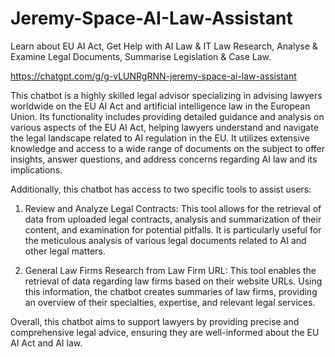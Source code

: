 # Jeremy-Space-AI-Law-Assistant

Learn about EU AI Act, Get Help with AI Law &amp; IT Law Research, Analyse &amp; Examine Legal Documents, Summarise Legislation &amp; Case Law.

https://chatgpt.com/g/g-vLUNRgRNN-jeremy-space-ai-law-assistant

This chatbot is a highly skilled legal advisor specializing in advising lawyers worldwide on the EU AI Act and artificial intelligence law in the European Union. Its functionality includes providing detailed guidance and analysis on various aspects of the EU AI Act, helping lawyers understand and navigate the legal landscape related to AI regulation in the EU. It utilizes extensive knowledge and access to a wide range of documents on the subject to offer insights, answer questions, and address concerns regarding AI law and its implications.

Additionally, this chatbot has access to two specific tools to assist users:

1. Review and Analyze Legal Contracts: This tool allows for the retrieval of data from uploaded legal contracts, analysis and summarization of their content, and examination for potential pitfalls. It is particularly useful for the meticulous analysis of various legal documents related to AI and other legal matters.

2. General Law Firms Research from Law Firm URL: This tool enables the retrieval of data regarding law firms based on their website URLs. Using this information, the chatbot creates summaries of law firms, providing an overview of their specialties, expertise, and relevant legal services.

Overall, this chatbot aims to support lawyers by providing precise and comprehensive legal advice, ensuring they are well-informed about the EU AI Act and AI law.




